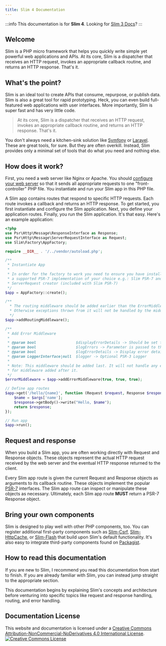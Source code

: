 ```yaml
---
title: Slim 4 Documentation
---
```


:::info
This documentation is for **Slim 4**. Looking for [Slim 3 Docs](https://www.slimframework.com/docs/v3/)?
:::

## Welcome

Slim is a PHP micro framework that helps you
quickly write simple yet powerful web applications and APIs. At its core, Slim
is a dispatcher that receives an HTTP request, invokes an appropriate callback
routine, and returns an HTTP response. That's it.

## What's the point?

Slim is an ideal tool to create APIs that consume, repurpose, or publish data. Slim is also
a great tool for rapid prototyping. Heck, you can even build full-featured web
applications with user interfaces. More importantly, Slim is super fast
and has very little code.

> At its core, Slim
is a dispatcher that receives an HTTP request, invokes an appropriate callback
routine, and returns an HTTP response. That's it.

You don't always need a kitchen-sink solution like [Symfony][symfony] or [Laravel][laravel].
These are great tools, for sure. But they are often overkill. Instead, Slim
provides only a minimal set of tools that do what you need and nothing else.

## How does it work?

First, you need a web server like Nginx or Apache. You should [configure
your web server](start/web-servers) so that it sends all appropriate
requests to one "front-controller" PHP file. You instantiate and run your Slim
app in this PHP file.

A Slim app contains routes that respond to specific HTTP requests. Each route
invokes a callback and returns an HTTP response. To get started, you first
instantiate and configure the Slim application. Next, you define your application
routes. Finally, you run the Slim application. It's that easy. Here's an
example application:

```php title="Example Slim application"
<?php
use Psr\Http\Message\ResponseInterface as Response;
use Psr\Http\Message\ServerRequestInterface as Request;
use Slim\Factory\AppFactory;

require __DIR__ . '/../vendor/autoload.php';

/**
 * Instantiate App
 *
 * In order for the factory to work you need to ensure you have installed
 * a supported PSR-7 implementation of your choice e.g.: Slim PSR-7 and a supported
 * ServerRequest creator (included with Slim PSR-7)
 */
$app = AppFactory::create();

/**
  * The routing middleware should be added earlier than the ErrorMiddleware
  * Otherwise exceptions thrown from it will not be handled by the middleware
  */
$app->addRoutingMiddleware();

/**
 * Add Error Middleware
 *
 * @param bool                  $displayErrorDetails -> Should be set to false in production
 * @param bool                  $logErrors -> Parameter is passed to the default ErrorHandler
 * @param bool                  $logErrorDetails -> Display error details in error log
 * @param LoggerInterface|null  $logger -> Optional PSR-3 Logger  
 *
 * Note: This middleware should be added last. It will not handle any exceptions/errors
 * for middleware added after it.
 */
$errorMiddleware = $app->addErrorMiddleware(true, true, true);

// Define app routes
$app->get('/hello/{name}', function (Request $request, Response $response, $args) {
    $name = $args['name'];
    $response->getBody()->write("Hello, $name");
    return $response;
});

// Run app
$app->run();
```

## Request and response

When you build a Slim app, you are often working directly with Request
and Response objects. These objects represent the actual HTTP request received
by the web server and the eventual HTTP response returned to the client.

Every Slim app route is given the current Request and Response objects as arguments
to its callback routine. These objects implement the popular [PSR-7](concepts/value-objects) interfaces. The Slim app route can inspect
or manipulate these objects as necessary. Ultimately, each Slim app route
**MUST** return a PSR-7 Response object.

## Bring your own components

Slim is designed to play well with other PHP components, too. You can register
additional first-party components such as [Slim-Csrf][csrf], [Slim-HttpCache][httpcache],
or [Slim-Flash][flash] that build upon Slim's default functionality. It's also
easy to integrate third-party components found on [Packagist](https://packagist.org/).

## How to read this documentation

If you are new to Slim, I recommend you read this documentation from start
to finish. If you are already familiar with Slim, you can instead jump straight
to the appropriate section.

This documentation begins by explaining Slim's concepts and architecture
before venturing into specific topics like request and response handling,
routing, and error handling.

## Documentation License
<p style="text-align: left;">
    This website and documentation is licensed under a <a rel="license" href="https://creativecommons.org/licenses/by-nc-nd/4.0/">Creative Commons Attribution-NonCommercial-NoDerivatives 4.0 International License</a>.
    <br />
    <a rel="license" href="https://creativecommons.org/licenses/by-nc-nd/4.0/">
        <img alt="Creative Commons License" style="border-width:0" src="https://i.creativecommons.org/l/by-nc-nd/4.0/88x31.png" />
    </a>
</p>

[symfony]: https://symfony.com/
[laravel]: https://laravel.com/
[csrf]: https://github.com/slimphp/Slim-Csrf/
[httpcache]: https://github.com/slimphp/Slim-HttpCache
[flash]: https://github.com/slimphp/Slim-Flash
[eloquent]: https://laravel.com/docs/5.1/eloquent
[doctrine]: http://www.doctrine-project.org/projects/orm.html
